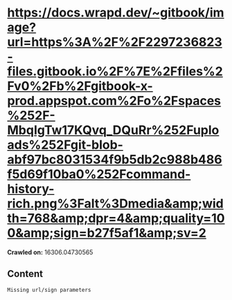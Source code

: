 # https://docs.wrapd.dev/~gitbook/image?url=https%3A%2F%2F2297236823-files.gitbook.io%2F%7E%2Ffiles%2Fv0%2Fb%2Fgitbook-x-prod.appspot.com%2Fo%2Fspaces%252F-MbqIgTw17KQvq_DQuRr%252Fuploads%252Fgit-blob-abf97bc8031534f9b5db2c988b486f5d69f10ba0%252Fcommand-history-rich.png%3Falt%3Dmedia&amp;width=768&amp;dpr=4&amp;quality=100&amp;sign=b27f5af1&amp;sv=2

**Crawled on:** 16306.04730565

## Content

```
Missing url/sign parameters
```



